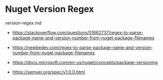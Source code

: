 # Nuget Version Regex

version-regex.md

*   https://stackoverflow.com/questions/51662737/regex-to-parse-package-name-and-version-number-from-nuget-package-filenames

*   https://newbedev.com/regex-to-parse-package-name-and-version-number-from-nuget-package-filenames

*   https://docs.microsoft.com/en-us/nuget/concepts/package-versioning

*   https://semver.org/spec/v1.0.0.html

